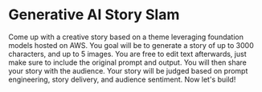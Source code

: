 # Generative AI Story Slam

Come up with a creative story based on a theme leveraging foundation models hosted on AWS. You goal will be to generate a story of up to 3000 characters, and up to 5 images. You are free to edit text afterwards, just make sure to include the original prompt and output. You will then share your story with the audience. Your story will be judged based on prompt engineering, story delivery, and audience sentiment. Now let's build!